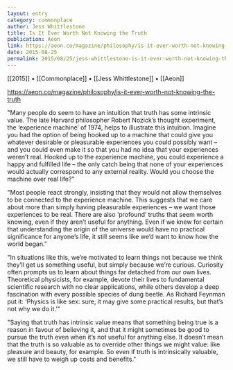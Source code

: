 ```yaml
---
layout: entry
category: commonplace
author: Jess Whittlestone
title: Is It Ever Worth Not Knowing the Truth
publication: Aeon
link: https://aeon.co/magazine/philosophy/is-it-ever-worth-not-knowing-the-truth
date: 2015-08-25
permalink: 2015/08/25/jess-whittlestone-is-it-ever-worth-not-knowing-the-truth
---
```


[[2015]] • [[Commonplace]] • [[Jess Whittlestone]] • [[Aeon]]

https://aeon.co/magazine/philosophy/is-it-ever-worth-not-knowing-the-truth

"Many people do seem to have an intuition that truth has some intrinsic value. The late Harvard philosopher Robert Nozick’s thought experiment, the ‘experience machine’ of 1974, helps to illustrate this intuition. Imagine you had the option of being hooked up to a machine that could give you whatever desirable or pleasurable experiences you could possibly want – and you could even make it so that you had no idea that your experiences weren’t real. Hooked up to the experience machine, you could experience a happy and fulfilled life – the only catch being that none of your experiences would actually correspond to any external reality. Would you choose the machine over real life?"

"Most people react strongly, insisting that they would not allow themselves to be connected to the experience machine. This suggests that we care about more than simply having pleasurable experiences – we want those experiences to be real. There are also ‘profound’ truths that seem worth knowing, even if they aren’t useful for anything. Even if we knew for certain that understanding the origin of the universe would have no practical significance for anyone’s life, it still seems like we’d want to know how the world began."

"In situations like this, we’re motivated to learn things not because we think they’ll get us something useful, but simply because we’re curious. Curiosity often prompts us to learn about things far detached from our own lives. Theoretical physicists, for example, devote their lives to fundamental scientific research with no clear applications, while others develop a deep fascination with every possible species of dung beetle. As Richard Feynman put it: ‘Physics is like sex: sure, it may give some practical results, but that’s not why we do it.’"

"Saying that truth has intrinsic value means that something being true is a reason in favour of believing it, and that it might sometimes be good to pursue the truth even when it’s not useful for anything else. It doesn’t mean that the truth is so valuable as to override other things we might value: like pleasure and beauty, for example. So even if truth is intrinsically valuable, we still have to weigh up costs and benefits."

